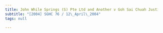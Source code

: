 ```yaml
---
title: John While Springs (S) Pte Ltd and Another v Goh Sai Chuah Justin and Others
subtitle: "[2004] SGHC 76 / 12\_April\_2004"
tags: null

---
```


